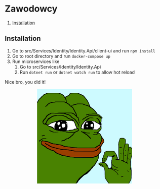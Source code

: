 # Zawodowcy

1. [Installation](#Installation)

## Installation

1. Go to src/Services/Identity/Identity.Api/client-ui and run `npm install`
2. Go to root directory and run `docker-compose up`
3. Run microservices like 
    1. Go to src/Services/Identity/Identity.Api
    2. Run `dotnet run` or `dotnet watch run` to allow hot reload

Nice bro, you did it!

<p align="center">
  <img src="resources/nicebro.png" alt="Sublime's custom image" width=300px"/>
</p>